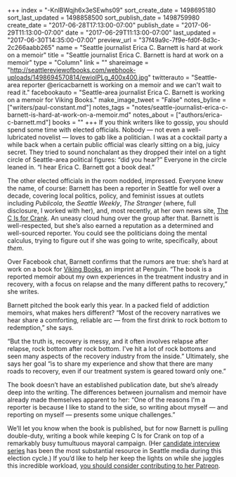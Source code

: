 +++
index = "-KnlBWqjh6x3eSEwhs09"
sort_create_date = 1498695180
sort_last_updated = 1498858500
sort_publish_date = 1498759980
create_date = "2017-06-28T17:13:00-07:00"
publish_date = "2017-06-29T11:13:00-07:00"
date = "2017-06-29T11:13:00-07:00"
last_updated = "2017-06-30T14:35:00-07:00"
preview_url = "37f49a9c-7f9e-fd0f-8d3c-2c266aabb265"
name = "Seattle journalist Erica C. Barnett is hard at work on a memoir"
title = "Seattle journalist Erica C. Barnett is hard at work on a memoir"
type = "Column"
link = ""
shareimage = "http://seattlereviewofbooks.com/webhook-uploads/1498694570814/ewiolPLg_400x400.jpg"
twitterauto = "Seattle-area reporter @ericacbarnett is working on a memoir and we can't wait to read it."
facebookauto = "Seattle-area journalist Erica C. Barnett is working on a memoir for Viking Books."
make_image_tweet = "False"
notes_byline = ["writers/paul-constant.md"]
notes_tags = "notes/seattle-journalist-erica-c-barnett-is-hard-at-work-on-a-memoir.md"
notes_about = ["authors/erica-c-barnett.md"]
books = ""
+++
If you think writers like to gossip, you should spend some time with elected officials. Nobody — not even a well-lubricated novelist — loves to gab like a politician. I was at a cocktail party a while back when a certain public official was clearly sitting on a big, juicy secret. They tried to sound nonchalant as they dropped their intel on a tight circle of Seattle-area political figures: “did you hear?” Everyone in the circle leaned in. “I hear Erica C. Barnett got a book deal.”

The other elected officials in the room nodded, impressed. Everyone knew the name, of course: Barnett has been a reporter in Seattle for well over a decade, covering local politics, policy, and feminist issues at outlets including *Publicola*, the *Seattle Weekly*, *The Stranger* (where, full disclosure, I worked with her), and, most recently, at her own news site, [The C Is for Crank](https://thecisforcrank.com/). An uneasy cloud hung over the group after that. Barnett is well-respected, but she’s also earned a reputation as a determined and well-sourced reporter. You could see the politicians doing the mental calculus, trying to figure out if she was going to write, specifically, about *them*.

Over Facebook chat, Barnett confirms that the rumors are true: she’s hard at work on a book for [Viking Books](http://www.penguin.com/publishers/vikingbooks/), an imprint at Penguin. “The book is a reported memoir about my own experiences in the treatment industry and in recovery, with a focus on relapse and the many different paths to recovery,” she writes.

Barnett pitched the book early this year. In a packed field of addiction memoirs, what makes hers different? “Most of the recovery narratives we hear share a comforting, reliable arc — from the first drink to rock bottom to redemption,” she says. 

“But the truth is, recovery is messy, and it often involves relapse after relapse, rock bottom after rock bottom. I've hit a lot of rock bottoms and seen many aspects of the recovery industry from the inside.” Ultimately, she says her goal “is to share my experience and show that there are many roads to recovery, even if our treatment system is geared toward only one.”

The book doesn’t have an established publication date, but she’s already deep into the writing. The differences between journalism and memoir have already made themselves apparent to her: “One of the reasons I'm a reporter is because I like to stand to the side, so writing about myself — and reporting on myself — presents some unique challenges.”

We’ll let you know when the book is published, but for now Barnett is pulling double-duty, writing a book while keeping C Is for Crank on top of a remarkably busy tumultuous mayoral campaign. (Her [candidate interview series](https://thecisforcrank.com/category/election-2017/) has been the most substantial resource in Seattle media during this election cycle.) If you’d like to help her keep the lights on while she juggles this incredible workload, [you should consider contributing to her Patreon]( https://www.patreon.com/ericacbarnett).
